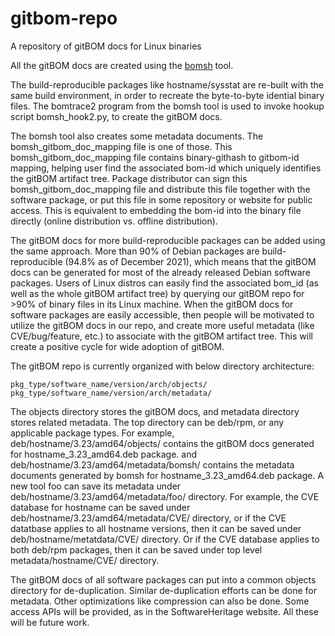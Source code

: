 # gitbom-repo
A repository of gitBOM docs for Linux binaries

All the gitBOM docs are created using the [bomsh](https://github.com/git-bom/bomsh) tool.

The build-reproducible packages like hostname/sysstat are re-built with the same build environment,
in order to recreate the byte-to-byte idential binary files. The bomtrace2 program from the bomsh tool
is used to invoke hookup script bomsh_hook2.py, to create the gitBOM docs.

The bomsh tool also creates some metadata documents. The bomsh_gitbom_doc_mapping file is one of those.
This bomsh_gitbom_doc_mapping file contains binary-githash to gitbom-id mapping, helping user find
the associated bom-id which uniquely identifies the gitBOM artifact tree.
Package distributor can sign this bomsh_gitbom_doc_mapping file and distribute this file together with
the software package, or put this file in some repository or website for public access.
This is equivalent to embedding the bom-id into the binary file directly (online distribution vs. offline distribution).

The gitBOM docs for more build-reproducible packages can be added using the same approach.
More than 90% of Debian packages are build-reproducible (94.8% as of December 2021),
which means that the gitBOM docs can be generated for most of the already released Debian software packages.
Users of Linux distros can easily find the associated bom_id (as well as the whole gitBOM artifact tree) by querying our gitBOM repo for >90% of binary files in its Linux machine.
When the gitBOM docs for software packages are easily accessible, then people will be motivated to
utilize the gitBOM docs in our repo, and create more useful metadata (like CVE/bug/feature, etc.) to associate with the gitBOM artifact tree.
This will create a positive cycle for wide adoption of gitBOM.

The gitBOM repo is currently organized with below directory architecture:

    pkg_type/software_name/version/arch/objects/
    pkg_type/software_name/version/arch/metadata/

The objects directory stores the gitBOM docs, and metadata directory stores related metadata.
The top directory can be deb/rpm, or any applicable package types.
For example, deb/hostname/3.23/amd64/objects/ contains the gitBOM docs generated for hostname_3.23_amd64.deb package.
and deb/hostname/3.23/amd64/metadata/bomsh/ contains the metadata documents generated by bomsh for hostname_3.23_amd64.deb package.
A new tool foo can save its metadata under deb/hostname/3.23/amd64/metadata/foo/ directory.
For example, the CVE database for hostname can be saved under deb/hostname/3.23/amd64/metadata/CVE/ directory,
or if the CVE datatbase applies to all hostname versions, then it can be saved under deb/hostname/metatdata/CVE/ directory.
Or if the CVE database applies to both deb/rpm packages, then it can be saved under top level metadata/hostname/CVE/ directory.

The gitBOM docs of all software packages can put into a common objects directory for de-duplication.
Similar de-duplication efforts can be done for metadata. Other optimizations like compression can also be done.
Some access APIs will be provided, as in the SoftwareHeritage website. All these will be future work.
